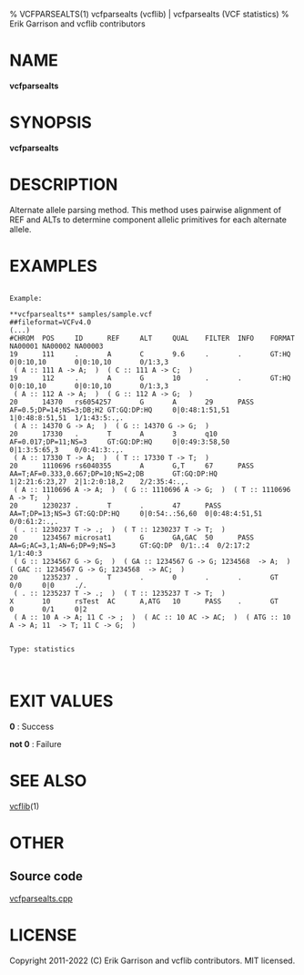 % VCFPARSEALTS(1) vcfparsealts (vcflib) | vcfparsealts (VCF statistics)
% Erik Garrison and vcflib contributors

# NAME

**vcfparsealts**

# SYNOPSIS

**vcfparsealts** <vcf file>

# DESCRIPTION

Alternate allele parsing method. This method uses pairwise alignment of REF and ALTs to determine component allelic primitives for each alternate allele.





# EXAMPLES

```

Example:

**vcfparsealts** samples/sample.vcf
##fileformat=VCFv4.0
(...)
#CHROM  POS     ID      REF     ALT     QUAL    FILTER  INFO    FORMAT  NA00001 NA00002 NA00003
19      111     .       A       C       9.6     .       .       GT:HQ   0|0:10,10       0|0:10,10       0/1:3,3
 ( A :: 111 A -> A;  )  ( C :: 111 A -> C;  )
19      112     .       A       G       10      .       .       GT:HQ   0|0:10,10       0|0:10,10       0/1:3,3
 ( A :: 112 A -> A;  )  ( G :: 112 A -> G;  )
20      14370   rs6054257       G       A       29      PASS    AF=0.5;DP=14;NS=3;DB;H2 GT:GQ:DP:HQ     0|0:48:1:51,51     1|0:48:8:51,51  1/1:43:5:.,.
 ( A :: 14370 G -> A;  )  ( G :: 14370 G -> G;  )
20      17330   .       T       A       3       q10     AF=0.017;DP=11;NS=3     GT:GQ:DP:HQ     0|0:49:3:58,50     0|1:3:5:65,3    0/0:41:3:.,.
 ( A :: 17330 T -> A;  )  ( T :: 17330 T -> T;  )
20      1110696 rs6040355       A       G,T     67      PASS    AA=T;AF=0.333,0.667;DP=10;NS=2;DB       GT:GQ:DP:HQ        1|2:21:6:23,27  2|1:2:0:18,2    2/2:35:4:.,.
 ( A :: 1110696 A -> A;  )  ( G :: 1110696 A -> G;  )  ( T :: 1110696 A -> T;  )
20      1230237 .       T       .       47      PASS    AA=T;DP=13;NS=3 GT:GQ:DP:HQ     0|0:54:.:56,60  0|0:48:4:51,51     0/0:61:2:.,.
 ( . :: 1230237 T -> .;  )  ( T :: 1230237 T -> T;  )
20      1234567 microsat1       G       GA,GAC  50      PASS    AA=G;AC=3,1;AN=6;DP=9;NS=3      GT:GQ:DP  0/1:.:4  0/2:17:2        1/1:40:3
 ( G :: 1234567 G -> G;  )  ( GA :: 1234567 G -> G; 1234568  -> A;  )  ( GAC :: 1234567 G -> G; 1234568  -> AC;  )
20      1235237 .       T       .       0       .       .       GT      0/0     0|0     ./.
 ( . :: 1235237 T -> .;  )  ( T :: 1235237 T -> T;  )
X       10      rsTest  AC      A,ATG   10      PASS    .       GT      0       0/1     0|2
 ( A :: 10 A -> A; 11 C -> ;  )  ( AC :: 10 AC -> AC;  )  ( ATG :: 10 A -> A; 11  -> T; 11 C -> G;  )


Type: statistics

      

```



# EXIT VALUES

**0**
: Success

**not 0**
: Failure

# SEE ALSO



[vcflib](./vcflib.md)(1)



# OTHER

## Source code

[vcfparsealts.cpp](https://github.com/vcflib/vcflib/blob/master/src/vcfparsealts.cpp)

# LICENSE

Copyright 2011-2022 (C) Erik Garrison and vcflib contributors. MIT licensed.

<!--
  Created with ./scripts/bin2md.rb scripts/bin2md-template.erb
-->
